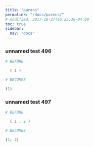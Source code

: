 ```yaml
---
title: "parens"
permalink: "/docs/parens/"
# modified: 2017-10-27T16:25:30-04:00
toc: true
sidebar:
  nav: "docs"
---
```

### unnamed test 496
```ruby
# BEFORE

  ( 1 ) 

```
```ruby
# BECOMES

(1)

```
### unnamed test 497
```ruby
# BEFORE

  ( 1 ; 2 ) 

```
```ruby
# BECOMES

(1; 2)
```
